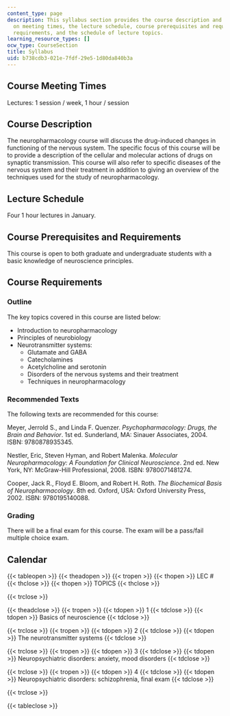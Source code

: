 ```yaml
---
content_type: page
description: This syllabus section provides the course description and information
  on meeting times, the lecture schedule, course prerequisites and requirements, course
  requirements, and the schedule of lecture topics.
learning_resource_types: []
ocw_type: CourseSection
title: Syllabus
uid: b738cdb3-021e-7fdf-29e5-1d80da840b3a
---
```


Course Meeting Times
--------------------

Lectures: 1 session / week, 1 hour / session

Course Description
------------------

The neuropharmacology course will discuss the drug-induced changes in functioning of the nervous system. The specific focus of this course will be to provide a description of the cellular and molecular actions of drugs on synaptic transmission. This course will also refer to specific diseases of the nervous system and their treatment in addition to giving an overview of the techniques used for the study of neuropharmacology.

Lecture Schedule
----------------

Four 1 hour lectures in January.

Course Prerequisites and Requirements
-------------------------------------

This course is open to both graduate and undergraduate students with a basic knowledge of neuroscience principles.

Course Requirements
-------------------

### Outline

The key topics covered in this course are listed below:

*   Introduction to neuropharmacology
*   Principles of neurobiology
*   Neurotransmitter systems:
    *   Glutamate and GABA
    *   Catecholamines
    *   Acetylcholine and serotonin
    *   Disorders of the nervous systems and their treatment
    *   Techniques in neuropharmacology

### Recommended Texts

The following texts are recommended for this course:

Meyer, Jerrold S., and Linda F. Quenzer. _Psychopharmacology: Drugs, the Brain and Behavior_. 1st ed. Sunderland, MA: Sinauer Associates, 2004. ISBN: 9780878935345.

Nestler, Eric, Steven Hyman, and Robert Malenka. _Molecular Neuropharmacology: A Foundation for Clinical Neuroscience_. 2nd ed. New York, NY: McGraw-Hill Professional, 2008. ISBN: 9780071481274.

Cooper, Jack R., Floyd E. Bloom, and Robert H. Roth. _The Biochemical Basis of Neuropharmacology_. 8th ed. Oxford, USA: Oxford University Press, 2002. ISBN: 9780195140088.

### Grading

There will be a final exam for this course. The exam will be a pass/fail multiple choice exam.

Calendar
--------

{{< tableopen >}}
{{< theadopen >}}
{{< tropen >}}
{{< thopen >}}
LEC #
{{< thclose >}}
{{< thopen >}}
TOPICS
{{< thclose >}}

{{< trclose >}}

{{< theadclose >}}
{{< tropen >}}
{{< tdopen >}}
1
{{< tdclose >}}
{{< tdopen >}}
Basics of neuroscience
{{< tdclose >}}

{{< trclose >}}
{{< tropen >}}
{{< tdopen >}}
2
{{< tdclose >}}
{{< tdopen >}}
The neurotransmitter systems
{{< tdclose >}}

{{< trclose >}}
{{< tropen >}}
{{< tdopen >}}
3
{{< tdclose >}}
{{< tdopen >}}
Neuropsychiatric disorders: anxiety, mood disorders
{{< tdclose >}}

{{< trclose >}}
{{< tropen >}}
{{< tdopen >}}
4
{{< tdclose >}}
{{< tdopen >}}
Neuropsychiatric disorders: schizophrenia, final exam
{{< tdclose >}}

{{< trclose >}}

{{< tableclose >}}